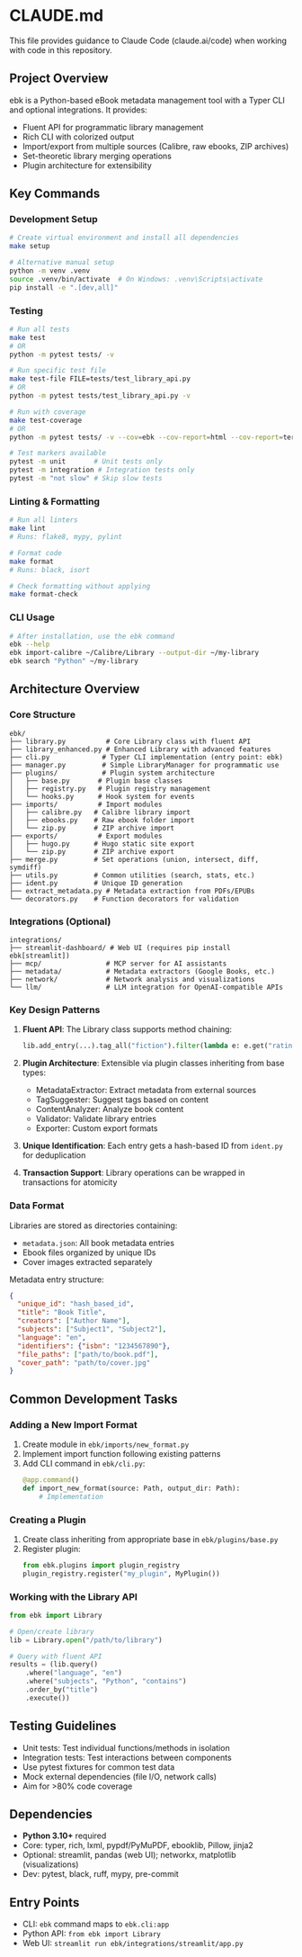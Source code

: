 # CLAUDE.md

This file provides guidance to Claude Code (claude.ai/code) when working with code in this repository.

## Project Overview

ebk is a Python-based eBook metadata management tool with a Typer CLI and optional integrations. It provides:
- Fluent API for programmatic library management
- Rich CLI with colorized output
- Import/export from multiple sources (Calibre, raw ebooks, ZIP archives)
- Set-theoretic library merging operations
- Plugin architecture for extensibility

## Key Commands

### Development Setup
```bash
# Create virtual environment and install all dependencies
make setup

# Alternative manual setup
python -m venv .venv
source .venv/bin/activate  # On Windows: .venv\Scripts\activate
pip install -e ".[dev,all]"
```

### Testing
```bash
# Run all tests
make test
# OR
python -m pytest tests/ -v

# Run specific test file
make test-file FILE=tests/test_library_api.py
# OR
python -m pytest tests/test_library_api.py -v

# Run with coverage
make test-coverage
# OR
python -m pytest tests/ -v --cov=ebk --cov-report=html --cov-report=term

# Test markers available
pytest -m unit       # Unit tests only
pytest -m integration # Integration tests only
pytest -m "not slow" # Skip slow tests
```

### Linting & Formatting
```bash
# Run all linters
make lint
# Runs: flake8, mypy, pylint

# Format code
make format
# Runs: black, isort

# Check formatting without applying
make format-check
```

### CLI Usage
```bash
# After installation, use the ebk command
ebk --help
ebk import-calibre ~/Calibre/Library --output-dir ~/my-library
ebk search "Python" ~/my-library
```

## Architecture Overview

### Core Structure
```
ebk/
├── library.py          # Core Library class with fluent API
├── library_enhanced.py # Enhanced Library with advanced features
├── cli.py             # Typer CLI implementation (entry point: ebk)
├── manager.py         # Simple LibraryManager for programmatic use
├── plugins/           # Plugin system architecture
│   ├── base.py       # Plugin base classes
│   ├── registry.py   # Plugin registry management
│   └── hooks.py      # Hook system for events
├── imports/          # Import modules
│   ├── calibre.py   # Calibre library import
│   ├── ebooks.py    # Raw ebook folder import
│   └── zip.py       # ZIP archive import
├── exports/          # Export modules
│   ├── hugo.py      # Hugo static site export
│   └── zip.py       # ZIP archive export
├── merge.py         # Set operations (union, intersect, diff, symdiff)
├── utils.py         # Common utilities (search, stats, etc.)
├── ident.py         # Unique ID generation
├── extract_metadata.py # Metadata extraction from PDFs/EPUBs
└── decorators.py    # Function decorators for validation
```

### Integrations (Optional)
```
integrations/
├── streamlit-dashboard/ # Web UI (requires pip install ebk[streamlit])
├── mcp/                # MCP server for AI assistants
├── metadata/           # Metadata extractors (Google Books, etc.)
├── network/            # Network analysis and visualizations
└── llm/                # LLM integration for OpenAI-compatible APIs
```

### Key Design Patterns

1. **Fluent API**: The Library class supports method chaining:
   ```python
   lib.add_entry(...).tag_all("fiction").filter(lambda e: e.get("rating") >= 4).save()
   ```

2. **Plugin Architecture**: Extensible via plugin classes inheriting from base types:
   - MetadataExtractor: Extract metadata from external sources
   - TagSuggester: Suggest tags based on content
   - ContentAnalyzer: Analyze book content
   - Validator: Validate library entries
   - Exporter: Custom export formats

3. **Unique Identification**: Each entry gets a hash-based ID from `ident.py` for deduplication

4. **Transaction Support**: Library operations can be wrapped in transactions for atomicity

### Data Format

Libraries are stored as directories containing:
- `metadata.json`: All book metadata entries
- Ebook files organized by unique IDs
- Cover images extracted separately

Metadata entry structure:
```json
{
  "unique_id": "hash_based_id",
  "title": "Book Title",
  "creators": ["Author Name"],
  "subjects": ["Subject1", "Subject2"],
  "language": "en",
  "identifiers": {"isbn": "1234567890"},
  "file_paths": ["path/to/book.pdf"],
  "cover_path": "path/to/cover.jpg"
}
```

## Common Development Tasks

### Adding a New Import Format
1. Create module in `ebk/imports/new_format.py`
2. Implement import function following existing patterns
3. Add CLI command in `ebk/cli.py`:
   ```python
   @app.command()
   def import_new_format(source: Path, output_dir: Path):
       # Implementation
   ```

### Creating a Plugin
1. Create class inheriting from appropriate base in `ebk/plugins/base.py`
2. Register plugin:
   ```python
   from ebk.plugins import plugin_registry
   plugin_registry.register("my_plugin", MyPlugin())
   ```

### Working with the Library API
```python
from ebk import Library

# Open/create library
lib = Library.open("/path/to/library")

# Query with fluent API
results = (lib.query()
    .where("language", "en")
    .where("subjects", "Python", "contains")
    .order_by("title")
    .execute())
```

## Testing Guidelines

- Unit tests: Test individual functions/methods in isolation
- Integration tests: Test interactions between components
- Use pytest fixtures for common test data
- Mock external dependencies (file I/O, network calls)
- Aim for >80% code coverage

## Dependencies

- **Python 3.10+** required
- Core: typer, rich, lxml, pypdf/PyMuPDF, ebooklib, Pillow, jinja2
- Optional: streamlit, pandas (web UI); networkx, matplotlib (visualizations)
- Dev: pytest, black, ruff, mypy, pre-commit

## Entry Points

- CLI: `ebk` command maps to `ebk.cli:app`
- Python API: `from ebk import Library`
- Web UI: `streamlit run ebk/integrations/streamlit/app.py`
